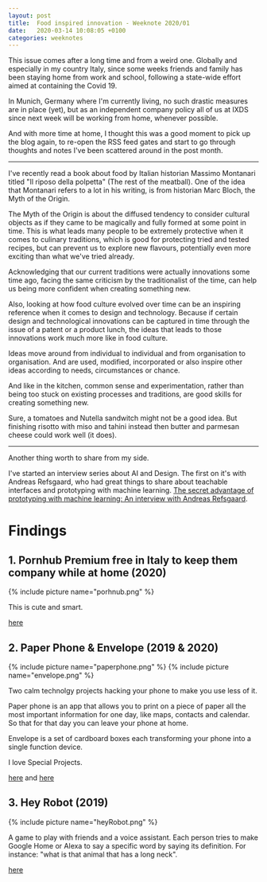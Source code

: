 ```yaml
---
layout: post
title:  Food inspired innovation - Weeknote 2020/01
date:   2020-03-14 10:08:05 +0100
categories: weeknotes
---
```


This issue comes after a long time and from a weird one. Globally and especially in my country Italy, since some weeks friends and family has been staying home from work and school, following a state-wide effort aimed at containing the Covid 19.

In Munich, Germany where I'm currently living, no such drastic measures are in place (yet), but as an independent company policy all of us at IXDS since next week will be working from home, whenever possible.

And with more time at home, I thought this was a good moment to pick up the blog again, to re-open the RSS feed gates and start to go through thoughts and notes I've been scattered around in the post month.

---

I've recently read a book about food by Italian historian Massimo Montanari titled "Il riposo della polpetta" (The rest of the meatball). One of the idea that Montanari refers to a lot in his writing, is from historian Marc Bloch, the Myth of the Origin.

The Myth of the Origin is about the diffused tendency to consider cultural objects as if they came to be magically and fully formed at some point in time. This is what leads many people to be extremely protective when it comes to culinary traditions, which is good for protecting tried and tested recipes, but can prevent us to explore new flavours, potentially even more exciting than what we've tried already.

Acknowledging that our current traditions were actually innovations some time ago, facing the same criticism by the traditionalist of the time, can help us being more confident when creating something new.

Also, looking at how food culture evolved over time can be an inspiring reference when it comes to design and technology. Because if certain design and technological innovations can be captured in time through the issue of a patent or a product lunch, the ideas that leads to those innovations work much more like in food culture.

Ideas move around from individual to individual and from organisation to organisation. And are used, modified, incorporated or also inspire other ideas according to needs, circumstances or chance.


And like in the kitchen, common sense and experimentation, rather than being too stuck on existing processes and traditions, are good skills for creating something new.

Sure, a tomatoes and Nutella sandwitch might not be a good idea. But finishing risotto with miso and tahini instead then butter and parmesan cheese could work well (it does).

<!--






Ignoring that traditions were actually innovations some time ago, and that probably also had people criticizing them because they were too different from whatever was traditional in their time.

But it's also what

Especially when ignoring to consider that traditions were actually innovations some time ago, and that probably also had people criticizing them because they were too different from whatever was traditional in their time.


 Which is surely a positive thing when

can be a good thing when pro but also very defensive to every attempt to evolve them into something new.

Especially when ignoring to consider that traditions were actually innovations some time ago, and that probably also had people criticizing them because they were too different from whatever was traditional in their time.

experimentations and changes to traditions before them, and that most likely they also


whenever somebody proposes something that

protect culinary traditions, which can be a good thing, but

and trying to protect them at all costs, whi

and make some people protective of culinary traditions, even

We need to protect the

(for instance, )

 and that for that reason they should




What does that mean for invention?

If certain design and technological innovations can be captured in time through the issue of a patent or a product lunch.

The ideas that leads to those innovations work much more like food culture. Ideas move around from individual to individual and from organisation to organisation. And are used, modified, incorporated or also inspire other ideas according to needs, circumstances or chance.



Respect for the origin but not -->

----



Another thing worth to share from my side.

I've started an interview series about AI and Design. The first on it's with Andreas Refsgaard, who had great things to share about teachable interfaces and prototyping with machine learning. [The secret advantage of prototyping with machine learning: An interview with Andreas Refsgaard](https://medium.com/me/stats/post/76faa6c0d063).












# Findings

## 1. Pornhub Premium free in Italy to keep them company while at home (2020)

{% include picture name="porhnub.png" %}

This is cute and smart.

[here](https://thenextweb.com/shareables/2020/03/12/pornhub-free-italy-coronavirus/)


## 2. Paper Phone & Envelope (2019 & 2020)

{% include picture name="paperphone.png" %}
{% include picture name="envelope.png" %}

Two calm technolgy projects hacking your phone to make you use less of it.

Paper phone is an app that allows you to print on a piece of paper all the most important information for one day, like maps, contacts and calendar. So that for that day you can leave your phone at home.

Envelope is a set of cardboard boxes each transforming your phone into a single function device.

I love Special Projects.

[here](https://specialprojects.studio/project/paper-phone/) and
[here](https://specialprojects.studio/project/envelope/)

## 3. Hey Robot (2019)

{% include picture name="heyRobot.png" %}

A game to play with friends and a voice assistant. Each person tries to make Google Home or Alexa to say a specific word by saying its definition. For instance: "what is that animal that has a long neck".


[here](https://everybodyhousegames.com/heyrobot.html)
